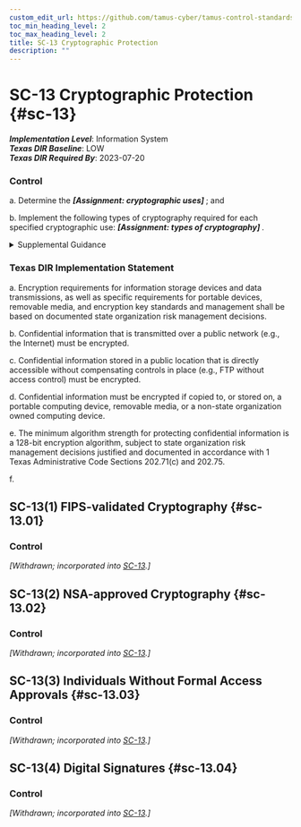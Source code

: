 ```yaml
---
custom_edit_url: https://github.com/tamus-cyber/tamus-control-standards/tree/main/content/tamus.edu/TAMUS_profile.xml
toc_min_heading_level: 2
toc_max_heading_level: 2
title: SC-13 Cryptographic Protection
description: ""
---
```


# SC-13 Cryptographic Protection {#sc-13}

_**Implementation Level**_: Information System\
_**Texas DIR Baseline**_: LOW\
_**Texas DIR Required By**_: 2023-07-20

### Control



a. Determine the <strong title="sc-13_odp.01"> <em>[Assignment: cryptographic uses]</em> </strong> ; and

b. Implement the following types of cryptography required for each specified cryptographic use: <strong title="sc-13_odp.02"> <em>[Assignment: types of cryptography]</em> </strong>.


<details><summary>Supplemental Guidance</summary>Cryptography can be employed to support a variety of security solutions, including the protection of classified information and controlled unclassified information, the provision and implementation of digital signatures, and the enforcement of information separation when authorized individuals have the necessary clearances but lack the necessary formal access approvals. Cryptography can also be used to support random number and hash generation. Generally applicable cryptographic standards include FIPS-validated cryptography and NSA-approved cryptography. For example, organizations that need to protect classified information may specify the use of NSA-approved cryptography. Organizations that need to provision and implement digital signatures may specify the use of FIPS-validated cryptography. Cryptography is implemented in accordance with applicable laws, executive orders, directives, regulations, policies, standards, and guidelines.</details>

### Texas DIR Implementation Statement



a. Encryption requirements for information storage devices and data transmissions, as well as specific requirements for portable devices, removable media, and encryption key standards and management shall be based on documented state organization risk management decisions.

b. Confidential information that is transmitted over a public network (e.g., the Internet) must be encrypted.

c. Confidential information stored in a public location that is directly accessible without compensating controls in place (e.g., FTP without access control) must be encrypted.

d. Confidential information must be encrypted if copied to, or stored on, a portable computing device, removable media, or a non-state organization owned computing device.

e. The minimum algorithm strength for protecting confidential information is a 128-bit encryption algorithm, subject to state organization risk management decisions justified and documented in accordance with 1 Texas Administrative Code Sections 202.71(c) and 202.75.

f. 



## SC-13(1) FIPS-validated Cryptography {#sc-13.01}

### Control

<em>[Withdrawn; incorporated into [SC-13](/catalog/sc/sc-13#sc-13).]</em>



## SC-13(2) NSA-approved Cryptography {#sc-13.02}

### Control

<em>[Withdrawn; incorporated into [SC-13](/catalog/sc/sc-13#sc-13).]</em>



## SC-13(3) Individuals Without Formal Access Approvals {#sc-13.03}

### Control

<em>[Withdrawn; incorporated into [SC-13](/catalog/sc/sc-13#sc-13).]</em>



## SC-13(4) Digital Signatures {#sc-13.04}

### Control

<em>[Withdrawn; incorporated into [SC-13](/catalog/sc/sc-13#sc-13).]</em>

